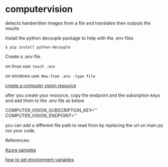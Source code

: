 # computervision
detects handwritten images from a file and translates then outputs the results

Install the python decouple package to help with the .env files

`$ pip install python-decouple`

Create a .env file

on linux use:
`touch .env`

 on windows use:
`New-Item .env -type file`

[create a computer vision resource](https://portal.azure.com/#create/Microsoft.CognitiveServicesComputerVision)

after you create your resource, copy the endpoint and the subsription keys and add them to the .env file as below

COMPUTER_VISION_SUBSCRIPTION_KEY=''
COMPUTER_VISION_ENDPOINT=''

you can add a different file path to read from by replacing the url on main.py
run your code.

References:

[Azure samples](https://github.com/Azure-Samples/cognitive-services-quickstart-code/blob/master/python/ComputerVision/REST/python-hand-text.md)

[how to set environment variables](https://able.bio/rhett/how-to-set-and-get-environment-variables-in-python--274rgt5)